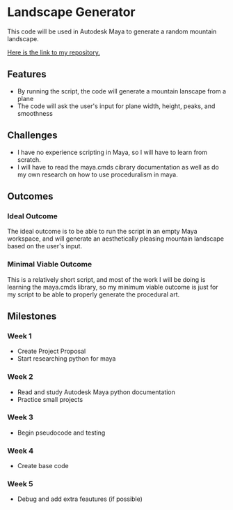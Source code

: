 # Landscape Generator

This code will be used in Autodesk Maya to generate a random mountain landscape.

[Here is the link to my repository.](https://github.com/festeringnewt/Final-Project-Maya-Landscape-Generator)

## Features

- By running the script, the code will generate a mountain lanscape from a plane
- The code will ask the user's input for plane width, height, peaks, and smoothness

## Challenges

- I have no experience scripting in Maya, so I will have to learn from scratch.
- I will have to read the maya.cmds cibrary documentation as well as do my own research on how to use proceduralism in maya.

## Outcomes

### Ideal Outcome
The ideal outcome is to be able to run the script in an empty Maya workspace, and will generate an aesthetically pleasing mountain landscape based on the user's input.

### Minimal Viable Outcome
This is a relatively short script, and most of the work I will be doing is learning the maya.cmds library, so my minimum viable outcome is just for my script to be able to properly generate the procedural art.

## Milestones

### Week 1
- Create Project Proposal
- Start researching python for maya

### Week 2
- Read and study Autodesk Maya python documentation
- Practice small projects

### Week 3
- Begin pseudocode and testing

### Week 4
- Create base code

### Week 5
- Debug and add extra feautures (if possible)